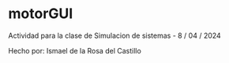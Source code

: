 # motorGUI
Actividad para la clase de Simulacion de sistemas - 8 / 04 / 2024

Hecho por: Ismael de la Rosa del Castillo